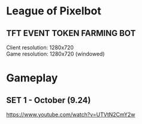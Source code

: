 # League of Pixelbot
## TFT EVENT TOKEN FARMING BOT
Client resolution: 1280x720  
Game resolution: 1280x720 (windowed)

# Gameplay
## SET 1 - October (9.24)
https://www.youtube.com/watch?v=UTVtN2CmY2w
